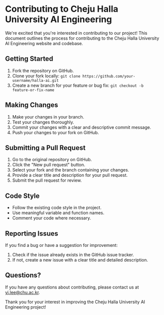 # Contributing to Cheju Halla University AI Engineering

We're excited that you're interested in contributing to our project! This document outlines the process for contributing to the Cheju Halla University AI Engineering website and codebase.

## Getting Started

1. Fork the repository on GitHub.
2. Clone your fork locally: `git clone https://github.com/your-username/halla-ai.git`
3. Create a new branch for your feature or bug fix: `git checkout -b feature-or-fix-name`

## Making Changes

1. Make your changes in your branch.
2. Test your changes thoroughly.
3. Commit your changes with a clear and descriptive commit message.
4. Push your changes to your fork on GitHub.

## Submitting a Pull Request

1. Go to the original repository on GitHub.
2. Click the "New pull request" button.
3. Select your fork and the branch containing your changes.
4. Provide a clear title and description for your pull request.
5. Submit the pull request for review.

## Code Style

- Follow the existing code style in the project.
- Use meaningful variable and function names.
- Comment your code where necessary.

## Reporting Issues

If you find a bug or have a suggestion for improvement:

1. Check if the issue already exists in the GitHub issue tracker.
2. If not, create a new issue with a clear title and detailed description.

## Questions?

If you have any questions about contributing, please contact us at [yj.lee@chu.ac.kr](mailto:yj.lee@chu.ac.kr).

Thank you for your interest in improving the Cheju Halla University AI Engineering project!
